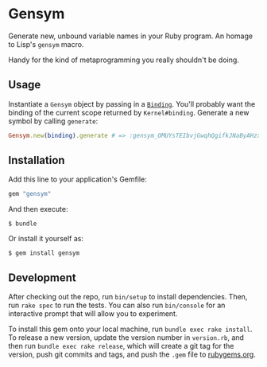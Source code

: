# Gensym

Generate new, unbound variable names in your Ruby program. An homage to Lisp's
`gensym` macro.

Handy for the kind of metaprogramming you really shouldn't be doing.

## Usage

Instantiate a `Gensym` object by passing in a [`Binding`][]. You'll probably
want the binding of the current scope returned by `Kernel#binding`. Generate a
new symbol by calling `generate`:

```ruby
Gensym.new(binding).generate # => :gensym_OMUYsTEIbvjGwqhQgifkJNaByAHzxc
```

[`Binding`]: http://ruby-doc.org/core-2.4.1/Binding.html

## Installation

Add this line to your application's Gemfile:

```ruby
gem "gensym"
```

And then execute:

    $ bundle

Or install it yourself as:

    $ gem install gensym

## Development

After checking out the repo, run `bin/setup` to install dependencies. Then, run
`rake spec` to run the tests. You can also run `bin/console` for an interactive
prompt that will allow you to experiment.

To install this gem onto your local machine, run `bundle exec rake install`. To
release a new version, update the version number in `version.rb`, and then run
`bundle exec rake release`, which will create a git tag for the version, push
git commits and tags, and push the `.gem` file to [rubygems.org][].

[rubygems.org]: https://rubygems.org
